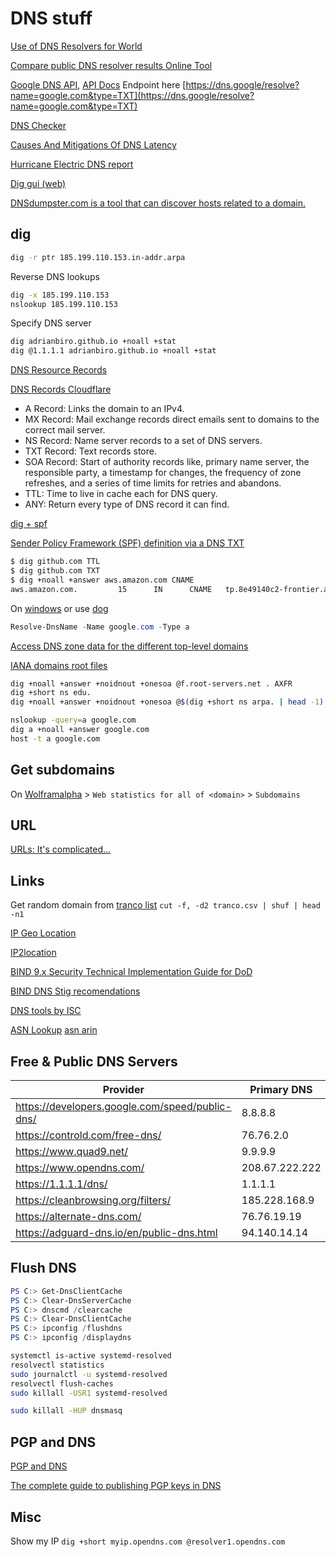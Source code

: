 # DNS stuff

[Use of DNS Resolvers for World](https://stats.labs.apnic.net/rvrs)

[Compare public DNS resolver results Online Tool](https://www.netmeister.org/puddy/)

[Google DNS API](https://dns.google/query?name=github.com&rr_type=SOA&ecs=), [API Docs](https://developers.google.com/speed/public-dns/docs/doh/json#edns) Endpoint here [https://dns.google/resolve?name=google.com&type=TXT](https://dns.google/resolve?name=google.com&type=TXT)

[DNS Checker](https://dnschecker.org/all-dns-records-of-domain.php?query=google.com&rtype=AAAA&dns=google)

[Causes And Mitigations Of DNS Latency](https://developers.google.com/speed/public-dns/docs/performance#introduction_causes_and_mitigations_of_dns_latency)

[Hurricane Electric DNS report](https://bgp.he.net/dns/)

[Dig gui (web)](https://www.diggui.com/)

[DNSdumpster.com is a tool that can discover hosts related to a domain.](https://dnsdumpster.com/)

## dig

```sh
dig -r ptr 185.199.110.153.in-addr.arpa
```

Reverse DNS lookups

```sh
dig -x 185.199.110.153
nslookup 185.199.110.153
```

Specify DNS server

```sh
dig adrianbiro.github.io +noall +stat
dig @1.1.1.1 adrianbiro.github.io +noall +stat
```

[DNS Resource Records](https://www.netmeister.org/blog/dns-rrs.html)

[DNS Records Cloudflare](https://www.cloudflare.com/learning/dns/dns-records/)

* A Record: Links the domain to an IPv4.
* MX Record: Mail exchange records direct emails sent to domains to the correct mail server.
* NS Record: Name server records to a set of DNS servers.
* TXT Record: Text records store.
* SOA Record: Start of authority records like, primary name server, the responsible party, a timestamp for changes, the frequency of zone refreshes, and a series of time limits for retries and abandons.
* TTL: Time to live in cache each for DNS query.
* ANY: Return every type of DNS record it can find.

[dig + spf](https://www.netmeister.org/blog/spf.html)

[Sender Policy Framework (SPF) definition via a DNS TXT](https://github.com/jschauma/spf)

```sh
$ dig github.com TTL
$ dig github.com TXT
$ dig +noall +answer aws.amazon.com CNAME
aws.amazon.com.         15      IN      CNAME   tp.8e49140c2-frontier.amazon.com.
```

On [windows](https://learn.microsoft.com/en-us/powershell/module/dnsclient/resolve-dnsname?view=windowsserver2022-ps) or use [dog](https://github.com/ogham/dog)

```powershell
Resolve-DnsName -Name google.com -Type a
```

[Access DNS zone data for the different top-level domains](https://github.com/jschauma/tld-zoneinfo)

[IANA domains root files](https://www.iana.org/domains/root/files)

```bash
dig +noall +answer +noidnout +onesoa @f.root-servers.net . AXFR
dig +short ns edu.
dig +noall +answer +noidnout +onesoa @$(dig +short ns arpa. | head -1) arpa AXFR
```

```sh
nslookup -query=a google.com
dig a +noall +answer google.com
host -t a google.com
```

## Get subdomains

On [Wolframalpha](https://www.wolframalpha.com/input?i=github.com) > `Web statistics for all of <domain>` > `Subdomains`

## URL

[URLs: It's complicated...](https://www.netmeister.org/blog/urls.html)

## Links

Get random domain from [tranco list](https://tranco-list.eu/) `cut -f, -d2 tranco.csv | shuf | head -n1`

[IP Geo Location](https://dnschecker.org/ip-location.php?ip=185.199.110.153)

[IP2location](https://www.ip2location.io/)

[BIND 9.x Security Technical Implementation Guide for DoD](https://www.stigviewer.com/stig/bind_9.x/)

[BIND DNS Stig recomendations](https://www.stigviewer.com/stig/bind_dns/)

[DNS tools by ISC](https://www.isc.org/dns-tools/#diagnostics)

[ASN Lookup](https://whois.cymru.com/) [asn arin](https://www.arin.net/resources/guide/asn/)

## Free & Public DNS Servers

| Provider | Primary DNS | Secondary DNS |
| --- | --- | --- |
| <https://developers.google.com/speed/public-dns/> | 8.8.8.8 | 8.8.4.4 |
| <https://controld.com/free-dns/> | 76.76.2.0 | 76.76.10.0 |
| <https://www.quad9.net/> | 9.9.9.9 | 149.112.112.112 |
| <https://www.opendns.com/> | 208.67.222.222 | 208.67.220.220 |
| <https://1.1.1.1/dns/> | 1.1.1.1 | 1.0.0.1 |
| <https://cleanbrowsing.org/filters/> | 185.228.168.9 | 185.228.169.9 |
| <https://alternate-dns.com/> | 76.76.19.19 | 76.223.122.150 |
| <https://adguard-dns.io/en/public-dns.html> | 94.140.14.14 | 94.140.15.15 |

## Flush DNS

```powershell
PS C:> Get-DnsClientCache
PS C:> Clear-DnsServerCache
PS C:> dnscmd /clearcache
PS C:> Clear-DnsClientCache
PS C:> ipconfig /flushdns
PS C:> ipconfig /displaydns
```

```sh
systemctl is-active systemd-resolved
resolvectl statistics
sudo journalctl -u systemd-resolved
resolvectl flush-caches 
sudo killall -USR1 systemd-resolved
```

```sh
sudo killall -HUP dnsmasq
```

## PGP and DNS

[PGP and DNS](https://slxh.nl/blog/2016/pgp-and-dns/)

[The complete guide to publishing PGP keys in DNS](https://www.gushi.org/make-dns-cert/HOWTO.html)

## Misc

Show my IP `dig +short myip.opendns.com @resolver1.opendns.com`
